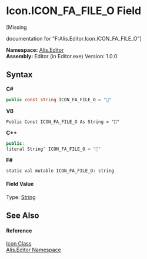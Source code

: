 # Icon.ICON_FA_FILE_O Field
 

\[Missing <summary> documentation for "F:Alis.Editor.Icon.ICON_FA_FILE_O"\]

**Namespace:**&nbsp;<a href="b150ade4-39de-a232-5f06-d3cdc1b2c538">Alis.Editor</a><br />**Assembly:**&nbsp;Editor (in Editor.exe) Version: 1.0.0

## Syntax

**C#**<br />
``` C#
public const string ICON_FA_FILE_O = ""
```

**VB**<br />
``` VB
Public Const ICON_FA_FILE_O As String = ""
```

**C++**<br />
``` C++
public:
literal String^ ICON_FA_FILE_O = ""
```

**F#**<br />
``` F#
static val mutable ICON_FA_FILE_O: string
```


#### Field Value
Type: <a href="https://docs.microsoft.com/dotnet/api/system.string" target="_blank">String</a>

## See Also


#### Reference
<a href="cc0f883c-67f8-f772-c6d7-a60b129f22a7">Icon Class</a><br /><a href="b150ade4-39de-a232-5f06-d3cdc1b2c538">Alis.Editor Namespace</a><br />